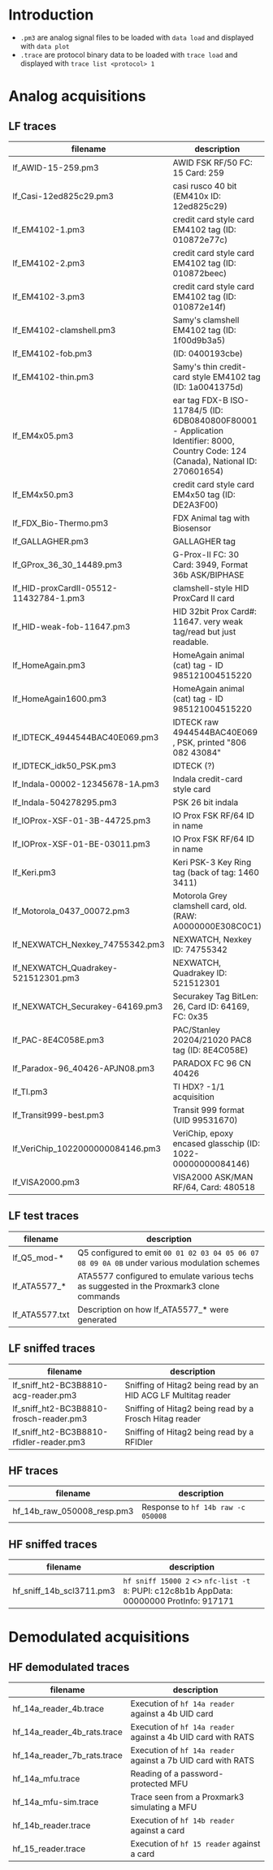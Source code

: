 # Introduction

* `.pm3` are analog signal files to be loaded with `data load` and displayed with `data plot`
* `.trace` are protocol binary data to be loaded with `trace load` and displayed with `trace list <protocol> 1`

# Analog acquisitions

## LF traces

|filename                                 |description|
|-----------------------------------------|-----------|
|lf_AWID-15-259.pm3                       |AWID FSK RF/50 FC: 15 Card: 259 |
|lf_Casi-12ed825c29.pm3                   |casi rusco 40 bit (EM410x ID: 12ed825c29)|
|lf_EM4102-1.pm3                          |credit card style card EM4102 tag (ID: 010872e77c)|
|lf_EM4102-2.pm3                          |credit card style card EM4102 tag (ID: 010872beec)|
|lf_EM4102-3.pm3                          |credit card style card EM4102 tag (ID: 010872e14f)|
|lf_EM4102-clamshell.pm3                  |Samy's clamshell EM4102 tag (ID: 1f00d9b3a5)|
|lf_EM4102-fob.pm3                        |(ID: 0400193cbe)|
|lf_EM4102-thin.pm3                       |Samy's thin credit-card style EM4102 tag (ID: 1a0041375d)|
|lf_EM4x05.pm3                            |ear tag FDX-B ISO-11784/5 (ID: 6DB0840800F80001 - Application Identifier:  8000, Country Code:  124 (Canada), National ID:  270601654)|
|lf_EM4x50.pm3                            |credit card style card EM4x50 tag (ID: DE2A3F00)|
|lf_FDX_Bio-Thermo.pm3                    |FDX Animal tag with Biosensor|
|lf_GALLAGHER.pm3                         |GALLAGHER tag|
|lf_GProx_36_30_14489.pm3                 |G-Prox-II FC: 30 Card: 3949,  Format 36b  ASK/BIPHASE|
|lf_HID-proxCardII-05512-11432784-1.pm3   |clamshell-style HID ProxCard II card|
|lf_HID-weak-fob-11647.pm3                |HID 32bit Prox Card#: 11647.  very weak tag/read but just readable.|
|lf_HomeAgain.pm3                         |HomeAgain animal (cat) tag - ID 985121004515220|
|lf_HomeAgain1600.pm3                     |HomeAgain animal (cat) tag - ID 985121004515220|
|lf_IDTECK_4944544BAC40E069.pm3           |IDTECK raw 4944544BAC40E069 , PSK,  printed  "806 082 43084"|
|lf_IDTECK_idk50_PSK.pm3                  |IDTECK (?)|
|lf_Indala-00002-12345678-1A.pm3          |Indala credit-card style card|
|lf_Indala-504278295.pm3                  |PSK 26 bit indala|
|lf_IOProx-XSF-01-3B-44725.pm3            |IO Prox FSK RF/64 ID in name|
|lf_IOProx-XSF-01-BE-03011.pm3            |IO Prox FSK RF/64 ID in name|
|lf_Keri.pm3                              |Keri PSK-3 Key Ring tag (back of tag: 1460 3411)|
|lf_Motorola_0437_00072.pm3               |Motorola Grey clamshell card, old.  (RAW: A0000000E308C0C1)|
|lf_NEXWATCH_Nexkey_74755342.pm3          |NEXWATCH, Nexkey ID: 74755342|
|lf_NEXWATCH_Quadrakey-521512301.pm3      |NEXWATCH, Quadrakey ID: 521512301|
|lf_NEXWATCH_Securakey-64169.pm3          |Securakey Tag BitLen: 26, Card ID: 64169, FC: 0x35|
|lf_PAC-8E4C058E.pm3                      |PAC/Stanley 20204/21020 PAC8 tag (ID: 8E4C058E)|
|lf_Paradox-96_40426-APJN08.pm3           |PARADOX FC 96 CN 40426|
|lf_TI.pm3                                |TI HDX? -1/1 acquisition|
|lf_Transit999-best.pm3                   |Transit 999 format (UID 99531670)|
|lf_VeriChip_1022000000084146.pm3         |VeriChip,  epoxy encased glasschip (ID: 1022-00000000084146) |
|lf_VISA2000.pm3                          |VISA2000 ASK/MAN RF/64, Card: 480518|

## LF test traces

|filename|description|
|--------|-----------|
|lf_Q5_mod-*                              |Q5 configured to emit `00 01 02 03 04 05 06 07 08 09 0A 0B` under various modulation schemes|
|lf_ATA5577_*                             |ATA5577 configured to emulate various techs as suggested in the Proxmark3 clone commands|
|lf_ATA5577.txt                           |Description on how lf_ATA5577_* were generated|

## LF sniffed traces

|filename|description|
|--------|-----------|
|lf_sniff_ht2-BC3B8810-acg-reader.pm3     |Sniffing of Hitag2 being read by an HID ACG LF Multitag reader|
|lf_sniff_ht2-BC3B8810-frosch-reader.pm3  |Sniffing of Hitag2 being read by a Frosch Hitag reader|
|lf_sniff_ht2-BC3B8810-rfidler-reader.pm3 |Sniffing of Hitag2 being read by a RFIDler|

## HF traces

|filename|description|
|--------|-----------|
|hf_14b_raw_050008_resp.pm3               |Response to `hf 14b raw -c 050008`|

## HF sniffed traces

|filename|description|
|--------|-----------|
|hf_sniff_14b_scl3711.pm3                 |`hf sniff 15000 2` <> `nfc-list -t 8`: PUPI: c12c8b1b AppData: 00000000 ProtInfo: 917171|

# Demodulated acquisitions

## HF demodulated traces

|filename|description|
|--------|-----------|
|hf_14a_reader_4b.trace                   |Execution of `hf 14a reader` against a 4b UID card|
|hf_14a_reader_4b_rats.trace              |Execution of `hf 14a reader` against a 4b UID card with RATS|
|hf_14a_reader_7b_rats.trace              |Execution of `hf 14a reader` against a 7b UID card with RATS|
|hf_14a_mfu.trace                         |Reading of a password-protected MFU|
|hf_14a_mfu-sim.trace                     |Trace seen from a Proxmark3 simulating a MFU|
|hf_14b_reader.trace                      |Execution of `hf 14b reader` against a card|
|hf_15_reader.trace                       |Execution of `hf 15 reader` against a card|
